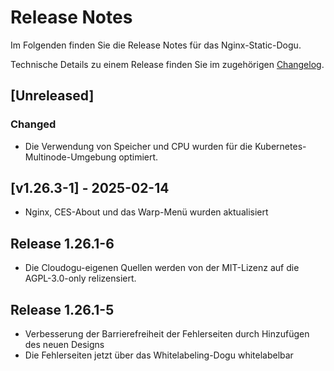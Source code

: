 # Release Notes

Im Folgenden finden Sie die Release Notes für das Nginx-Static-Dogu.

Technische Details zu einem Release finden Sie im zugehörigen [Changelog](https://docs.cloudogu.com/de/docs/dogus/nginx-static/CHANGELOG/).

## [Unreleased]
### Changed
- Die Verwendung von Speicher und CPU wurden für die Kubernetes-Multinode-Umgebung optimiert.

## [v1.26.3-1] - 2025-02-14
- Nginx, CES-About und das Warp-Menü wurden aktualisiert

## Release 1.26.1-6
- Die Cloudogu-eigenen Quellen werden von der MIT-Lizenz auf die AGPL-3.0-only relizensiert.

## Release 1.26.1-5

* Verbesserung der Barrierefreiheit der Fehlerseiten durch Hinzufügen des neuen Designs
* Die Fehlerseiten jetzt über das Whitelabeling-Dogu whitelabelbar
